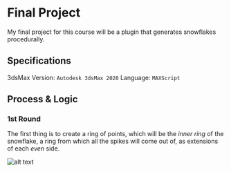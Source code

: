 # Final Project

My final project for this course will be a plugin that generates snowflakes procedurally. <br />

## Specifications

3dsMax Version: `Autodesk 3dsMax 2020`
Language: `MAXScript`

## Process & Logic

### 1st Round

The first thing is to create a ring of points, which will be the *inner ring* of the snowflake, a ring from which all the spikes will come out of, as extensions of each *even* side. <br />

![alt text](https://github.com/the-other-mariana/3dsmax-plugins/blob/master/final-project/images/ring.png?raw=true) <br />

